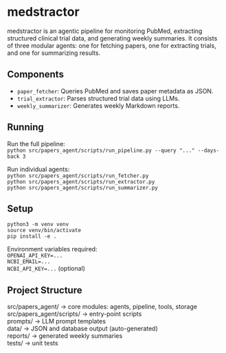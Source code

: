 # medstractor

medstractor is an agentic pipeline for monitoring PubMed, extracting structured clinical trial data, and generating weekly summaries. It consists of three modular agents: one for fetching papers, one for extracting trials, and one for summarizing results.

## Components

- `paper_fetcher`: Queries PubMed and saves paper metadata as JSON.  
- `trial_extractor`: Parses structured trial data using LLMs.  
- `weekly_summarizer`: Generates weekly Markdown reports.  

## Running

Run the full pipeline:  
`python src/papers_agent/scripts/run_pipeline.py --query "..." --days-back 3`

Run individual agents:  
`python src/papers_agent/scripts/run_fetcher.py`  
`python src/papers_agent/scripts/run_extractor.py`  
`python src/papers_agent/scripts/run_summarizer.py`

## Setup

`python3 -m venv venv`  
`source venv/bin/activate`  
`pip install -e .`

Environment variables required:  
`OPENAI_API_KEY=...`  
`NCBI_EMAIL=...`  
`NCBI_API_KEY=...` (optional)

## Project Structure

src/papers_agent/         → core modules: agents, pipeline, tools, storage  
src/papers_agent/scripts/ → entry-point scripts  
prompts/                  → LLM prompt templates  
data/                     → JSON and database output (auto-generated)  
reports/                  → generated weekly summaries  
tests/                    → unit tests  

